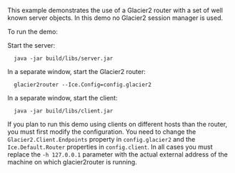 This example demonstrates the use of a Glacier2 router with a set of
well known server objects. In this demo no Glacier2 session manager is
used.

To run the demo:

Start the server:

      java -jar build/libs/server.jar

In a separate window, start the Glacier2 router:

      glacier2router --Ice.Config=config.glacier2

In a separate window, start the client:

      java -jar build/libs/client.jar

If you plan to run this demo using clients on different hosts than the
router, you must first modify the configuration. You need to change
the `Glacier2.Client.Endpoints` property in `config.glacier2` and the
`Ice.Default.Router` properties in `config.client`. In all cases you must
replace the `-h 127.0.0.1` parameter with the actual external address
of the machine on which glacier2router is running.
